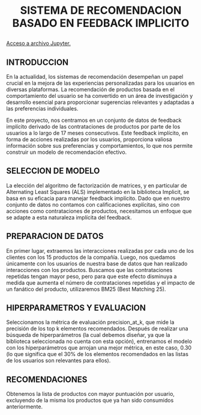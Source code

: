 # <p align="center">SISTEMA DE RECOMENDACION BASADO EN FEEDBACK IMPLICITO</p>

[Acceso a archivo Jupyter.](https://github.com/mantiads/Recomendation_implicit/blob/main/implicit_feedback.ipynb) 


## INTRODUCCION

En la actualidad, los sistemas de recomendación desempeñan un papel crucial en la mejora de las experiencias personalizadas para los usuarios en diversas plataformas. La recomendación de productos basada en el comportamiento del usuario se ha convertido en un área de investigación y desarrollo esencial para proporcionar sugerencias relevantes y adaptadas a las preferencias individuales.

En este proyecto, nos centramos en un conjunto de datos de feedback implícito derivado de las contrataciones de productos por parte de los usuarios a lo largo de 17 meses consecutivos. Este feedback implícito, en forma de acciones realizadas por los usuarios, proporciona valiosa información sobre sus preferencias y comportamientos, lo que nos permite construir un modelo de recomendación efectivo.

## SELECCION DE MODELO

La elección del algoritmo de factorización de matrices, y en particular de Alternating Least Squares (ALS) implementado en la biblioteca Implicit, se basa en su eficacia para manejar feedback implícito. Dado que en nuestro conjunto de datos no contamos con calificaciones explícitas, sino con acciones como contrataciones de productos, necesitamos un enfoque que se adapte a esta naturaleza implícita del feedback.

## PREPARACION DE DATOS
En primer lugar, extraemos las interacciones realizadas por cada uno de los clientes con los 15 productos de la compañía. Luego, nos quedamos únicamente con los usuarios de nuestra base de datos que han realizado interacciones con los productos. Buscamos que las contrataciones repetidas tengan mayor peso, pero para que este efecto disminuya a medida que aumenta el número de contrataciones repetidas y el impacto de un fanático del producto, utilizaremos BM25 (Best Matching 25).

## HIPERPARAMETROS Y EVALUACION
Seleccionamos la métrica de evaluación precision_at_k, que mide la precisión de los top k elementos recomendados. Después de realizar una búsqueda de hiperparámetros (la cual debemos diseñar, ya que la biblioteca seleccionada no cuenta con esta opción), entrenamos el modelo con los hiperparámetros que arrojan una mejor métrica, en este caso, 0.30 (lo que significa que el 30% de los elementos recomendados en las listas de los usuarios son relevantes para ellos).

## RECOMENDACIONES
Obtenemos la lista de productos con mayor puntuación por usuario, excluyendo de la misma los productos que ya han sido consumidos anteriormente.
